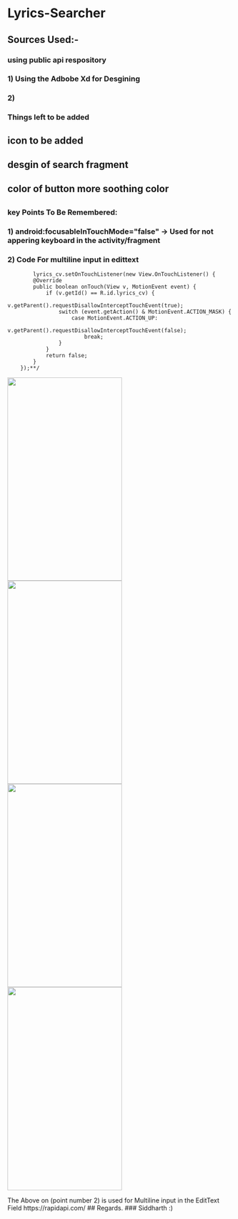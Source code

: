 # Lyrics-Searcher

## Sources Used:-

### using public api respository
### 1) Using the Adbobe Xd for Desgining
### 2)

### Things left to be added
## icon to be added
## desgin of search fragment
## color of button more soothing color
## 



### key Points To Be Remembered:
### 1) android:focusableInTouchMode="false" -> Used for not appering keyboard in the activity/fragment
### 2) Code For multiline input in edittext

            lyrics_cv.setOnTouchListener(new View.OnTouchListener() {
            @Override
            public boolean onTouch(View v, MotionEvent event) {
                if (v.getId() == R.id.lyrics_cv) {
                    v.getParent().requestDisallowInterceptTouchEvent(true);
                    switch (event.getAction() & MotionEvent.ACTION_MASK) {
                        case MotionEvent.ACTION_UP:
                            v.getParent().requestDisallowInterceptTouchEvent(false);
                            break;
                    }
                }
                return false;
            }
        });**/  
        
        
<p align="center">

  <a target="_blank" rel="noopener noreferrer" href="https://user-images.githubusercontent.com/40432616/102018789-7fe3f780-3d95-11eb-9204-212faeb821fa.jpg"><img src="https://user-images.githubusercontent.com/40432616/102018789-7fe3f780-3d95-11eb-9204-212faeb821fa.jpg" style="max-width:100%;" width="256" height="455"></a>
  <a target="_blank" rel="noopener noreferrer" href="https://user-images.githubusercontent.com/40432616/102018794-82465180-3d95-11eb-90d0-5bc242f32851.jpg"><img src="https://user-images.githubusercontent.com/40432616/102018794-82465180-3d95-11eb-90d0-5bc242f32851.jpg" style="max-width:100%;" width="256" height="455"></a>
  <a target="_blank" rel="noopener noreferrer" href="https://user-images.githubusercontent.com/40432616/102018795-82dee800-3d95-11eb-87f3-48099f3d6567.jpg"><img src="https://user-images.githubusercontent.com/40432616/102018795-82dee800-3d95-11eb-87f3-48099f3d6567.jpg" style="max-width:100%;" width="256" height="455"></a>
  <a target="_blank" rel="noopener noreferrer" href="https://user-images.githubusercontent.com/40432616/102018797-85d9d880-3d95-11eb-8c00-0e036af0229b.jpg"><img src="https://user-images.githubusercontent.com/40432616/102018797-85d9d880-3d95-11eb-8c00-0e036af0229b.jpg" style="max-width:100%;" width="256" height="455"></a>
</p>
The Above on (point number 2) is used for Multiline input in the EditText Field        
https://rapidapi.com/
## Regards.
### Siddharth :)
